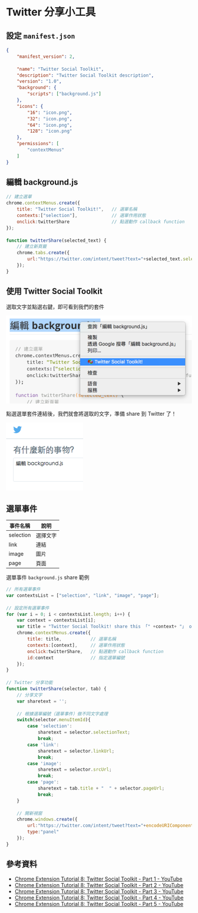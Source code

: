 # Twitter 分享小工具

## 設定 `manifest.json`

```json
{
    "manifest_version": 2,

    "name": "Twitter Social Toolkit",
    "description": "Twitter Social Toolkit description",
    "version": "1.0",
    "background": {
        "scripts": ["background.js"]
    },
    "icons": {
        "16": "icon.png",
        "32": "icon.png",
        "64": "icon.png",
        "128": "icon.png"
    },
    "permissions": [
        "contextMenus"
    ]
}
```

## 編輯 background.js

```javascript
// 建立選單
chrome.contextMenus.create({
    title: "Twitter Social Toolkit!",   // 選單名稱
    contexts:["selection"],             // 選單作用狀態
    onclick:twitterShare                // 點選動作 callback function
});

function twitterShare(selected_text) {
    // 建立新頁籤
    chrome.tabs.create({
        url:"https://twitter.com/intent/tweet?text="+selected_text.selectionText
    });
}
```

## 使用 Twitter Social Toolkit

選取文字並點選右鍵，即可看到我們的套件

![Twitter social toolkit share menu demo](./images/example-twitter-social-toolkit-sharemenu-demo.png)

點選選單套件連結後，我們就會將選取的文字，準備 share 到 Twitter 了！

![Twitter social toolkit share menu demo](./images/example-twitter-social-toolkit-sharemenu-result-demo.png)

## 選單事件

|  事件名稱 | 說明  |
|---|---|
| selection  |  選擇文字 |
| link  |  連結 |
| image  |  圖片 |
| page  |  頁面 |

選單事件 `background.js` share 範例

```javascript
// 所有選單事件
var contextsList = ["selection", "link", "image", "page"];

// 設定所有選單事件
for (var i = 0; i < contextsList.length; i++) {
    var context = contextsList[i];
    var title = "Twitter Social Toolkit! share this 「" +context+ "」 on your profile";
    chrome.contextMenus.create({
        title: title,           // 選單名稱
        contexts:[context],     // 選單作用狀態
        onclick:twitterShare,   // 點選動作 callback function
        id:context              // 指定選單編號
    });
}

// Twitter 分享功能
function twitterShare(selector, tab) {
    // 分享文字
    var sharetext = '';

    // 根據選單編號（選單事件）做不同文字處理
    switch(selector.menuItemId){
        case 'selection':
            sharetext = selector.selectionText;
            break;
        case 'link':
            sharetext = selector.linkUrl;
            break;
        case 'image':
            sharetext = selector.srcUrl;
            break;
        case 'page':
            sharetext = tab.title + "  " + selector.pageUrl;
            break;
    }

    // 開新視窗
    chrome.windows.create({
        url:"https://twitter.com/intent/tweet?text="+encodeURIComponent(sharetext),
        type:"panel"
    });
}
```


## 參考資料
* [Chrome Extension Tutorial 8: Twitter Social Toolkit - Part 1 - YouTube](https://www.youtube.com/watch?v=tVENJJzZScQ&index=8&list=PLYxzS__5yYQlWil-vQ-y7NR902ovyq1Xi)
* [Chrome Extension Tutorial 8: Twitter Social Toolkit - Part 2 - YouTube](https://www.youtube.com/watch?v=wLRkzRrL6fQ&list=PLYxzS__5yYQlWil-vQ-y7NR902ovyq1Xi&index=9)
* [Chrome Extension Tutorial 8: Twitter Social Toolkit - Part 3 - YouTube](https://www.youtube.com/watch?v=Johz4yWM-0E&index=10&list=PLYxzS__5yYQlWil-vQ-y7NR902ovyq1Xi)
* [Chrome Extension Tutorial 8: Twitter Social Toolkit - Part 4 - YouTube](https://www.youtube.com/watch?v=m1uJ1kSdkq0&list=PLYxzS__5yYQlWil-vQ-y7NR902ovyq1Xi&index=11)
* [Chrome Extension Tutorial 8: Twitter Social Toolkit - Part 5 - YouTube](https://www.youtube.com/watch?v=d-np1Q1ak9c&list=PLYxzS__5yYQlWil-vQ-y7NR902ovyq1Xi&index=12)